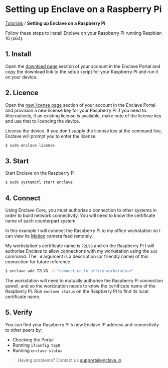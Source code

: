 # Setting up Enclave on a Raspberry Pi

[Tutorials](/tutorials) / **Setting up Enclave on a Raspberry Pi**

Follow these steps to install Enclave on your Raspberry Pi running Raspbian 10 (x64):

## 1. Install

Open the [download page](https://portal.enclave.io/dashboard/download) section of your account in the Enclave Portal and copy the download link to the setup script for your Raspberry Pi and run it on your device.

## 2. Licence

Open the [new license page](https://portal.enclave.io/dashboard/licenses/new) section of your account in the Enclave Portal and provision a new license key for your Raspberry Pi if you need to. Alternatively, if an existing license is available, make note of the license key and use that to licencing the device.

License the device. If you don't supply the license key at the command line, Enclave will prompt you to enter the license.

```bash
$ sudo enclave license
```

## 3. Start

Start Enclave on the Raspberry Pi

```bash
$ sudo systemctl start enclave
```

## 4. Connect

Using Enclave Core, you must authorise a connection to other systems in order to build network connectivity. You will need to know the certificate name of each counterpart system.

In this example I will connect the Raspberry Pi to my office workstation so I can view its [Motion](https://motion-project.github.io/) camera feed remotely.

My workstation's certificate name is `72LVG` and on the Raspberry Pi I will authorise Enclave to allow connections with my workstation using the `add` command. The `-d` argument is a description (or friendly name) of this connection for future reference.

```bash
$ enclave add 72LVG -d "connection to office workstation"
```

The workstation will need to mutually authorise the Raspberry Pi connection aswell, and so the workstation needs to know the certificate name of the Raspberry Pi. Run `enclave status` on the Raspberry Pi to find its local certificate name.

## 5. Verify

You can find your Raspberry Pi's new Enclave IP address and connectivity to other peers by:

* Checking the Portal
* Running `ifconfig tap0`
* Running `enclave status`

> Having problems? Contact us [support@enclave.io](support@enclave.io)